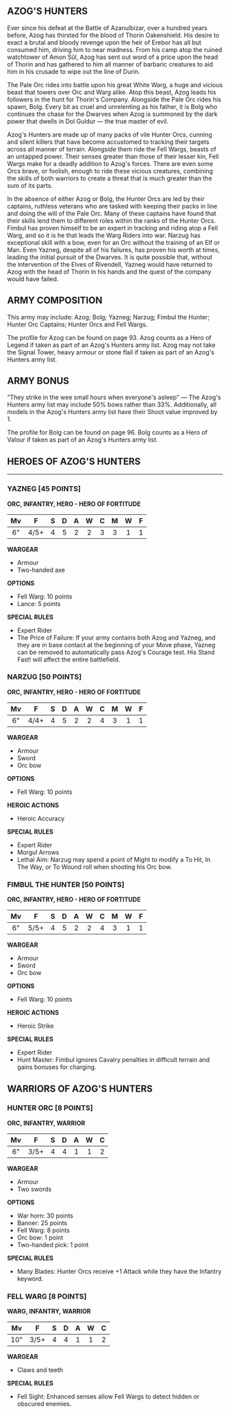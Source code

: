 ﻿## AZOG'S HUNTERS

Ever since his defeat at the Battle of Azanulbizar, over a hundred years before, Azog has thirsted for the blood of Thorin Oakenshield. His desire to exact a brutal and bloody revenge upon the heir of Erebor has all but consumed him, driving him to near madness. From his camp atop the ruined watchtower of Amon Sûl, Azog has sent out word of a price upon the head of Thorin and has gathered to him all manner of barbaric creatures to aid him in his crusade to wipe out the line of Durin.

The Pale Orc rides into battle upon his great White Warg, a huge and vicious beast that towers over Orc and Warg alike. Atop this beast, Azog leads his followers in the hunt for Thorin's Company. Alongside the Pale Orc rides his spawn, Bolg. Every bit as cruel and unrelenting as his father, it is Bolg who continues the chase for the Dwarves when Azog is summoned by the dark power that dwells in Dol Guldur — the true master of evil.

Azog's Hunters are made up of many packs of vile Hunter Orcs, cunning and silent killers that have become accustomed to tracking their targets across all manner of terrain. Alongside them ride the Fell Wargs, beasts of an untapped power. Their senses greater than those of their lesser kin, Fell Wargs make for a deadly addition to Azog's forces. There are even some Orcs brave, or foolish, enough to ride these vicious creatures, combining the skills of both warriors to create a threat that is much greater than the sum of its parts.

In the absence of either Azog or Bolg, the Hunter Orcs are led by their captains, ruthless veterans who are tasked with keeping their packs in line and doing the will of the Pale Orc. Many of these captains have found that their skills lend them to different roles within the ranks of the Hunter Orcs. Fimbul has proven himself to be an expert in tracking and riding atop a Fell Warg, and so it is he that leads the Warg Riders into war. Narzug has exceptional skill with a bow, even for an Orc without the training of an Elf or Man. Even Yazneg, despite all of his failures, has proven his worth at times, leading the initial pursuit of the Dwarves. It is quite possible that, without the intervention of the Elves of Rivendell, Yazneg would have returned to Azog with the head of Thorin in his hands and the quest of the company would have failed.

## ARMY COMPOSITION

This army may include: Azog; Bolg; Yazneg; Narzug; Fimbul the Hunter; Hunter Orc Captains; Hunter Orcs and Fell Wargs.

The profile for Azog can be found on page 93. Azog counts as a Hero of Legend if taken as part of an Azog's Hunters army list. Azog may not take the Signal Tower, heavy armour or stone flail if taken as part of an Azog's Hunters army list.

## ARMY BONUS

"They strike in the wee small hours when everyone's asleep" — The Azog's Hunters army list may include 50% bows rather than 33%. Additionally, all models in the Azog's Hunters army list have their Shoot value improved by 1.

The profile for Bolg can be found on page 96. Bolg counts as a Hero of Valour if taken as part of an Azog's Hunters army list.

## HEROES OF AZOG'S HUNTERS

---

### YAZNEG [45 POINTS]
**ORC, INFANTRY, HERO - HERO OF FORTITUDE**

| Mv | F  | S | D | A | W | C | M | W | F |
|:--:|:--:|:-:|:--:|:-:|:-:|:-:|:-:|:-:|:-:|
| 6" | 4/5+ | 4 | 5 | 2 | 2 | 3 | 3 | 1 | 1 |

**WARGEAR**
- Armour
- Two-handed axe

**OPTIONS**
- Fell Warg: 10 points
- Lance: 5 points

**SPECIAL RULES**
- Expert Rider
- The Price of Failure: If your army contains both Azog and Yazneg, and they are in base contact at the beginning of your Move phase, Yazneg can be removed to automatically pass Azog's Courage test. His Stand Fast! will affect the entire battlefield.

### NARZUG [50 POINTS]
**ORC, INFANTRY, HERO - HERO OF FORTITUDE**

| Mv | F  | S | D | A | W | C | M | W | F |
|:--:|:--:|:-:|:--:|:-:|:-:|:-:|:-:|:-:|:-:|
| 6" | 4/4+ | 4 | 5 | 2 | 2 | 4 | 3 | 1 | 1 |

**WARGEAR**
- Armour
- Sword
- Orc bow

**OPTIONS**
- Fell Warg: 10 points

**HEROIC ACTIONS**
- Heroic Accuracy

**SPECIAL RULES**
- Expert Rider
- Morgul Arrows
- Lethal Aim: Narzug may spend a point of Might to modify a To Hit, In The Way, or To Wound roll when shooting his Orc bow.

### FIMBUL THE HUNTER [50 POINTS]
**ORC, INFANTRY, HERO - HERO OF FORTITUDE**

| Mv | F  | S | D | A | W | C | M | W | F |
|:--:|:--:|:-:|:--:|:-:|:-:|:-:|:-:|:-:|:-:|
| 6" | 5/5+ | 4 | 5 | 2 | 2 | 4 | 3 | 1 | 1 |

**WARGEAR**
- Armour
- Sword
- Orc bow

**OPTIONS**
- Fell Warg: 10 points

**HEROIC ACTIONS**
- Heroic Strike

**SPECIAL RULES**
- Expert Rider
- Hunt Master: Fimbul ignores Cavalry penalties in difficult terrain and gains bonuses for charging.

## WARRIORS OF AZOG'S HUNTERS

### HUNTER ORC [8 POINTS]
**ORC, INFANTRY, WARRIOR**

| Mv | F  | S | D | A | W | C |
|:--:|:--:|:-:|:--:|:-:|:-:|:-:|
| 6" | 3/5+ | 4 | 4 | 1 | 1 | 2 |

**WARGEAR**
- Armour
- Two swords

**OPTIONS**
- War horn: 30 points
- Banner: 25 points
- Fell Warg: 8 points
- Orc bow: 1 point
- Two-handed pick: 1 point

**SPECIAL RULES**
- Many Blades: Hunter Orcs receive +1 Attack while they have the Infantry keyword.

### FELL WARG [8 POINTS]
**WARG, INFANTRY, WARRIOR**

| Mv | F  | S | D | A | W | C |
|:--:|:--:|:-:|:--:|:-:|:-:|:-:|
| 10" | 3/5+ | 4 | 4 | 1 | 1 | 2 |

**WARGEAR**
- Claws and teeth

**SPECIAL RULES**
- Fell Sight: Enhanced senses allow Fell Wargs to detect hidden or obscured enemies.

